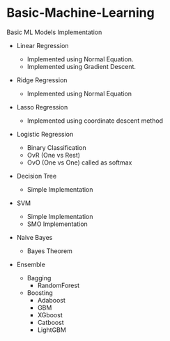 # Basic-Machine-Learning
Basic ML Models Implementation 


* Linear Regression 
  * Implemented using Normal Equation.
  * Implemented using Gradient Descent.

* Ridge Regression
   * Implemented using Normal Equation
* Lasso Regression
   * Implemented using coordinate descent method
* Logistic Regression
  * Binary Classification
  * OvR (One vs Rest)
  * OvO (One vs One) called as softmax
* Decision Tree
  * Simple Implementation
* SVM
  * Simple Implementation
  * SMO Implementation
* Naive Bayes
  * Bayes Theorem
* Ensemble
  * Bagging
    * RandomForest
  * Boosting
    * Adaboost
    * GBM
    * XGboost
    * Catboost
    * LightGBM   
 
